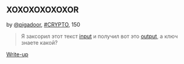 ## XOXOXOXOXOXOR
by [@pigadoor](https://github.com/pigadoor), [#CRYPTO](/README.md#CRYPTO), 150  

>Я заксорил этот текст [input](attachments/input.txt) и получил вот это [output](attachments/output.raw), а ключ знаете какой?  


[Write-up](WRITEUP.md)  
